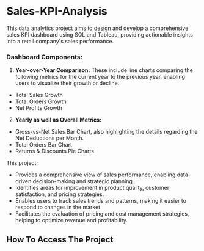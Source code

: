 # Sales-KPI-Analysis
This data analytics project aims to design and develop a comprehensive sales KPI dashboard using SQL and Tableau, providing actionable insights into a retail company's sales performance. <br>

### Dashboard Components:
 1. **Year-over-Year Comparison:**
 These include line charts comparing the following metrics for the current year to the previous year, enabling users to visualize their growth or decline.
  - Total Sales Growth
  - Total Orders Growth
  - Net Profits Growth
 2. **Yearly as well as Overall Metrics:**
  - Gross-vs-Net Sales Bar Chart, also highlighting the details regarding the Net Deductions per Month.
  - Total Orders Bar Chart
  - Returns & Discounts Pie Charts

This project:
  - Provides a comprehensive view of sales performance, enabling data-driven decision-making and strategic planning.
  - Identifies areas for improvement in product quality, customer satisfaction, and pricing strategies.
  - Enables users to track sales trends and patterns, making it easier to respond to changes in the market.
  - Facilitates the evaluation of pricing and cost management strategies, helping to optimize revenue and profitability.

## How To Access The Project

